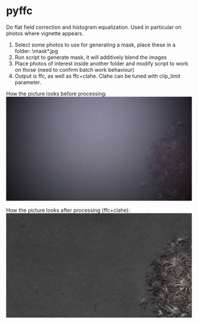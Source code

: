 # pyffc

Do flat field correction and histogram equalization. Used in particular on photos where vignette appears.

1. Select some photos to use for generating a mask, place these in a folder: \mask\*.jpg
2. Run script to generate mask, it will additively blend the images
3. Place photos of interest inside another folder and modify script to work on those (need to confirm batch work behaviour)
4. Output is ffc, as well as ffc+clahe. Clahe can be tuned with clip_limit parameter.

How the picture looks before processing:
![Before processing](https://github.com/joakimsk/pyffc/blob/main/sample/sample.jpg?raw=true)

How the picture looks after processing (ffc+clahe):
![After processing](https://github.com/joakimsk/pyffc/blob/main/sample/sample_ffc_clahe.jpg?raw=true)
